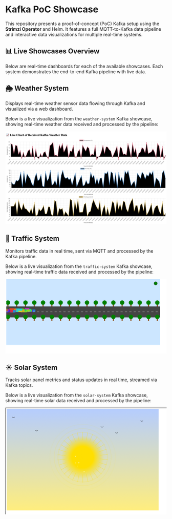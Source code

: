 # Kafka PoC Showcase

This repository presents a proof-of-concept (PoC) Kafka setup using the **Strimzi Operator** and Helm. It features a full MQTT-to-Kafka data pipeline and interactive data visualizations for multiple real-time systems.

## 📊 Live Showcases Overview
Below are real-time dashboards for each of the available showcases. Each system demonstrates the end-to-end Kafka pipeline with live data.

## 🌦️ Weather System

Displays real-time weather sensor data flowing through Kafka and visualized via a web dashboard.

Below is a live visualization from the `weather-system` Kafka showcase, showing real-time weather data received and processed by the pipeline:

![Live Kafka Weather Data Chart](img/weather-system-web.png)

## 🚗 Traffic System

Monitors traffic data in real time, sent via MQTT and processed by the Kafka pipeline.

Below is a live visualization from the `traffic-system` Kafka showcase, showing real-time traffic data received and processed by the pipeline:

![Live Kafka Traffic Data Chart](img/traffic-system-web.png)

## ☀️ Solar System

Tracks solar panel metrics and status updates in real time, streamed via Kafka topics.

Below is a live visualization from the `solar-system` Kafka showcase, showing real-time solar data received and processed by the pipeline:

![Live Kafka Solar Data Chart](img/solar-system-web.png)